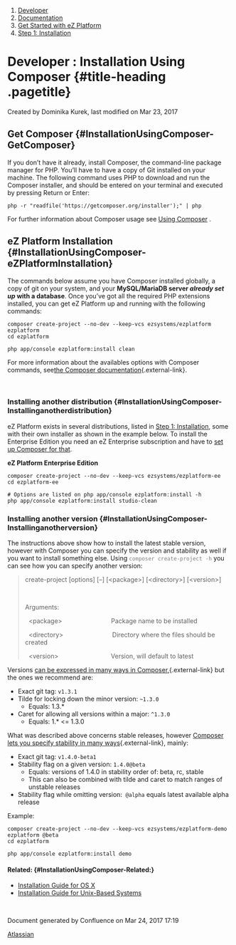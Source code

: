 1.  <span>[Developer](index.html)</span>
2.  <span>[Documentation](Documentation_31429504.html)</span>
3.  <span>[Get Started with eZ
    Platform](Get-Started-with-eZ-Platform_31429520.html)</span>
4.  <span>[Step 1: Installation](31429538.html)</span>

<span id="title-text"> Developer : Installation Using Composer </span> {#title-heading .pagetitle}
======================================================================

Created by <span class="author"> Dominika Kurek</span>, last modified on
Mar 23, 2017

Get Composer {#InstallationUsingComposer-GetComposer}
------------

If you don’t have it already, install Composer, the command-line package
manager for PHP. You’ll have to have a copy of Git installed on your
machine. The following command uses PHP to download and run the Composer
installer, and should be entered on your terminal and executed by
pressing Return or Enter:

~~~~ brush:
php -r "readfile('https://getcomposer.org/installer');" | php
~~~~

<span
class="aui-icon aui-icon-small aui-iconfont-info confluence-information-macro-icon"></span>
For further information about Composer usage see [Using
Composer](Using-Composer_31431588.html)<span
class="confluence-link"> </span>.

eZ Platform Installation {#InstallationUsingComposer-eZPlatformInstallation}
------------------------

The commands below assume you have <span class="external-link">Composer
installed globally</span>, a copy of git on your system, and your
**MySQL/MariaDB server *already set up* with a database**. Once you’ve
got all the required PHP extensions installed, you can get eZ Platform
up and running with the following commands:

~~~~ brush:
composer create-project --no-dev --keep-vcs ezsystems/ezplatform ezplatform
cd ezplatform
 
php app/console ezplatform:install clean
~~~~

<span
class="aui-icon aui-icon-small aui-iconfont-info confluence-information-macro-icon"></span>
For more information about the availables options with Composer
commands, see[the Composer
documentation](https://getcomposer.org/doc/03-cli.md){.external-link}.

 

### Installing another distribution {#InstallationUsingComposer-Installinganotherdistribution}

eZ Platform exists in several distributions, listed in [Step 1:
Installation](31429538.html), some with their own installer as shown in
the example below. To install the Enterprise Edition you need an eZ
Enterprise subscription and have to [set up Composer for
that](Using-Composer_31431588.html).

**eZ Platform Enterprise Edition**

~~~~ brush:
composer create-project --no-dev --keep-vcs ezsystems/ezplatform-ee
cd ezplatform-ee

# Options are listed on php app/console ezplatform:install -h
php app/console ezplatform:install studio-clean
~~~~

### Installing another version {#InstallationUsingComposer-Installinganotherversion}

The instructions above show how to install the latest stable version,
however with Composer you can specify the version and stability as well
if you want to install something else. Using <span
style="color: rgb(128,128,128);">`composer create-project -h`</span> you
can see how you can specify another version:

> <span class="s1">create-project \[options\] \[–\] \[&lt;package&gt;\]
> \[&lt;directory&gt;\] \[&lt;version&gt;\]</span>
>
>  
>
> <span class="s1">Arguments:</span>
>
> <span class="s1">  &lt;</span><span class="s2">package&gt;</span><span
> class="s1">                            Package name to be
> installed</span>
>
> <span class="s1">  &lt;</span><span
> class="s2">directory&gt;</span><span class="s1">                     
>       Directory where the files should be created</span>
>
> <span class="s1">  &lt;</span><span class="s2">version&gt;</span><span
> class="s1">                              Version, will default to
> latest</span>

Versions [can be expressed in many ways in
Composer,](https://getcomposer.org/doc/articles/versions.md){.external-link}
but the ones we recommend are:

-   Exact git tag: `v1.3.1`
-   Tilde for locking down the minor version: `~1.3.0`
    -   Equals: 1.3.\* 
-   Caret for allowing all versions within a major: `^1.3.0`
    -   Equals: 1.\* &lt;= 1.3.0

What was described above concerns stable releases, however [Composer
lets you specify stability in many
ways](https://getcomposer.org/doc/articles/versions.md#stability){.external-link},
mainly:

-   Exact git tag: `v1.4.0-beta1`
-   Stability flag on a given version: <span>`1.4.0@beta`</span>
    -   <span>Equals: versions of 1.4.0 in stability order of: beta, rc,
        stable</span>
    -   This can also be combined with tilde and caret to match ranges
        of unstable releases
-   Stability flag while omitting version: <span
    style="color: rgb(255,255,255);">’</span>`@alpha` equals latest
    available alpha release

Example:

~~~~ brush:
composer create-project --no-dev --keep-vcs ezsystems/ezplatform-demo ezplatform @beta
cd ezplatform
 
php app/console ezplatform:install demo
~~~~

#### Related: {#InstallationUsingComposer-Related:}

-   [Installation Guide for OS
    X](Installation-Guide-for-OS-X_31431738.html)
-   [Installation Guide for Unix-Based
    Systems](Installation-Guide-for-Unix-Based-Systems_31431755.html)

 

Document generated by Confluence on Mar 24, 2017 17:19

[Atlassian](http://www.atlassian.com/)


